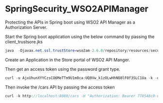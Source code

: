# SpringSecurity_WSO2APIManager
Protecting the APIs in Spring boot using WSO2 API Manager as a Authorization Server.


Start the Spring boot application using the below command by passing the client_trustsore.jks
```java
java  -Djavax.net.ssl.trustStore=wso2am-2.6.0/repository/resources/security/client-truststore.jks -Djavax.net.ssl.trustStorePassword=wso2carbon -jar target/demo-0.0.1-SNAPSHOT.jar
```


Create an Application in the Store portal of  WSO2 API Manger.

Then get an access token using the password grant type.
```java
curl -u AjxUhunXYYCzsCO6MeTTm9U1m0ca:UQ8Vw_k1zOLwHhNO8lF0f3SLC1Ua -k -d "grant_type=password&username=admin&password=admin" -H "Content-Type:application/x-www-form-urlencoded" https://localhost:9443/oauth2/token
```

Then invoke the /cars API by passing the access token
```java
curl -k http://localhost:8080/cars -H "Authorization: Bearer 778548c0-e344-334b-bcb1-551dfeb3fecd"
```
